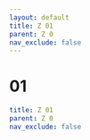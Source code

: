 ```yaml
---
layout: default
title: Z 01
parent: Z 0
nav_exclude: false
---
```

# 01

```yaml
title: Z 01
parent: Z 0
nav_exclude: false
```
